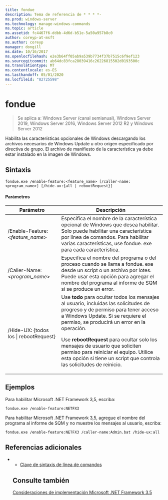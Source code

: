 ```yaml
---
title: fondue
description: Tema de referencia de * * * *-
ms.prod: windows-server
ms.technology: manage-windows-commands
ms.topic: article
ms.assetid: fc4467f6-ddbb-4d6d-b51e-5a50a957b8c0
author: coreyp-at-msft
ms.author: coreyp
manager: dongill
ms.date: 10/16/2017
ms.openlocfilehash: e2e3b64ff05ab9a539b7734f37b7515c6f9ef123
ms.sourcegitcommit: ab64dc83fca28039416c26226815502d0193500c
ms.translationtype: MT
ms.contentlocale: es-ES
ms.lasthandoff: 05/01/2020
ms.locfileid: "82725598"
---
```

# <a name="fondue"></a>fondue

> Se aplica a: Windows Server (canal semianual), Windows Server 2019, Windows Server 2016, Windows Server 2012 R2 y Windows Server 2012

Habilita las características opcionales de Windows descargando los archivos necesarios de Windows Update u otro origen especificado por directiva de grupo. El archivo de manifiesto de la característica ya debe estar instalado en la imagen de Windows. 
## <a name="syntax"></a>Sintaxis
```
fondue.exe /enable-feature:<feature_name> [/caller-name:<program_name>] [/hide-ux:{all | rebootRequest}]
```
#### <a name="parameters"></a>Parámetros

|              Parámetro              |                                                                                                                                                                     Descripción                                                                                                                                                                     |
|-------------------------------------|-----------------------------------------------------------------------------------------------------------------------------------------------------------------------------------------------------------------------------------------------------------------------------------------------------------------------------------------------------|
|  /Enable-Feature: <*feature_name*>   |                                                                               Especifica el nombre de la característica opcional de Windows que desea habilitar. Solo puede habilitar una característica por línea de comandos. Para habilitar varias características, use fondue. exe para cada característica.                                                                                |
|    /Caller-Name: <*program_name*>    |                                                                                 Especifica el nombre del programa o del proceso cuando se llama a fondue. exe desde un script o un archivo por lotes. Puede usar esta opción para agregar el nombre del programa al informe de SQM si se produce un error.                                                                                 |
| /Hide-UX: {todos los &#124; rebootRequest} | Use **todo** para ocultar todos los mensajes al usuario, incluidas las solicitudes de progreso y de permiso para tener acceso a Windows Update. Si se requiere el permiso, se producirá un error en la operación.<p>Use **rebootRequest** para ocultar solo los mensajes de usuario que soliciten permiso para reiniciar el equipo. Utilice esta opción si tiene un script que controla las solicitudes de reinicio. |

## <a name="examples"></a>Ejemplos
Para habilitar Microsoft .NET Framework 3,5, escriba:
```
fondue.exe /enable-feature:NETFX3
```
Para habilitar Microsoft .NET Framework 3,5, agregue el nombre del programa al informe de SQM y no muestre los mensajes al usuario, escriba:
```
fondue.exe /enable-feature:NETFX3 /caller-name:Admin.bat /hide-ux:all
```
## <a name="additional-references"></a>Referencias adicionales
- - [Clave de sintaxis de línea de comandos](command-line-syntax-key.md)
  ## <a name="see-also"></a>Consulte también
  [Consideraciones de implementación Microsoft .NET Framework 3.5](https://go.microsoft.com/fwlink/?LinkId=248869)
